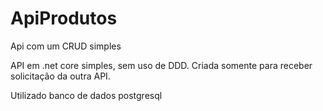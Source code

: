 # ApiProdutos
Api com um CRUD simples

API em .net core simples, sem uso de DDD. 
Criada somente para receber solicitação da outra API.

Utilizado banco de dados postgresql
